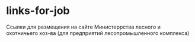 # links-for-job

Ссылки для размещения на сайте Министеррства лесного и охотничьего хоз-ва (для предприятий лесопромышленного комплекса) 